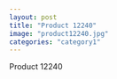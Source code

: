 ```yaml
---
layout: post
title: "Product 12240"
image: "product12240.jpg"
categories: "category1"
---
```

Product 12240
